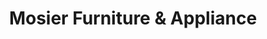 ---
title: "Mosier Furniture & Appliance"
url: /west-union/mosier-furniture-and-appliance/
shop: furniture
---